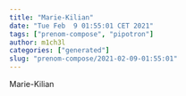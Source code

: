 ```yaml
---
title: "Marie-Kilian"
date: "Tue Feb  9 01:55:01 CET 2021"
tags: ["prenom-compose", "pipotron"]
author: m1ch3l
categories: ["generated"]
slug: "prenom-compose/2021-02-09-01:55:01"
---
```


Marie-Kilian
